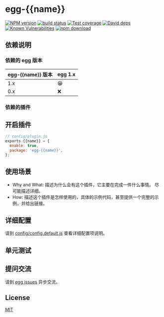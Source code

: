 # egg-{{name}}

[![NPM version][npm-image]][npm-url]
[![build status][travis-image]][travis-url]
[![Test coverage][codecov-image]][codecov-url]
[![David deps][david-image]][david-url]
[![Known Vulnerabilities][snyk-image]][snyk-url]
[![npm download][download-image]][download-url]

[npm-image]: https://img.shields.io/npm/v/egg-{{name}}.svg?style=flat-square
[npm-url]: https://npmjs.org/package/egg-{{name}}
[travis-image]: https://img.shields.io/travis/eggjs/egg-{{name}}.svg?style=flat-square
[travis-url]: https://travis-ci.org/eggjs/egg-{{name}}
[codecov-image]: https://img.shields.io/codecov/c/github/eggjs/egg-{{name}}.svg?style=flat-square
[codecov-url]: https://codecov.io/github/eggjs/egg-{{name}}?branch=master
[david-image]: https://img.shields.io/david/eggjs/egg-{{name}}.svg?style=flat-square
[david-url]: https://david-dm.org/eggjs/egg-{{name}}
[snyk-image]: https://snyk.io/test/npm/egg-{{name}}/badge.svg?style=flat-square
[snyk-url]: https://snyk.io/test/npm/egg-{{name}}
[download-image]: https://img.shields.io/npm/dm/egg-{{name}}.svg?style=flat-square
[download-url]: https://npmjs.org/package/egg-{{name}}

<!--
Description here.
-->

## 依赖说明

### 依赖的 egg 版本

egg-{{name}} 版本 | egg 1.x
--- | ---
1.x | 😁
0.x | ❌

### 依赖的插件
<!--

如果有依赖其它插件，请在这里特别说明。如

- security
- multipart

-->

## 开启插件

```js
// config/plugin.js
exports.{{name}} = {
  enable: true,
  package: 'egg-{{name}}',
};
```

## 使用场景

- Why and What: 描述为什么会有这个插件，它主要在完成一件什么事情。
尽可能描述详细。
- How: 描述这个插件是怎样使用的，具体的示例代码，甚至提供一个完整的示例，并给出链接。

## 详细配置

请到 [config/config.default.js](config/config.default.js) 查看详细配置项说明。

## 单元测试

<!-- 描述如何在单元测试中使用此插件，例如 schedule 如何触发。无则省略。-->

## 提问交流

请到 [egg issues](https://github.com/eggjs/egg/issues) 异步交流。

## License

[MIT](LICENSE)
